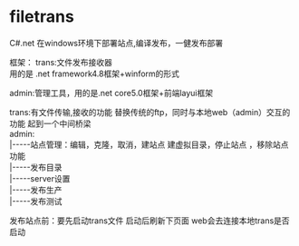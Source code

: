 # filetrans
C#.net 在windows环境下部署站点,编译发布，一健发布部署

框架：
trans:文件发布接收器   
用的是 .net framework4.8框架+winform的形式

admin:管理工具，用的是.net core5.0框架+前端layui框架



trans:有文件传输,接收的功能 替换传统的ftp，同时与本地web（admin）交互的功能 起到一个中间桥梁<br>
admin:<br>
|-----站点管理：编辑，克隆，取消，建站点 建虚拟目录，停止站点 ，移除站点功能  <br>
|-----发布目录  <br>
|-----server设置  <br>
|-----发布生产  <br>
|-----发布测试  <br>

发布站点前：要先启动trans文件  启动后刷新下页面   web会去连接本地trans是否启动

